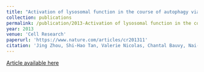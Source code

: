 ```yaml
---
title: "Activation of lysosomal function in the course of autophagy via mTORC1 suppression and autophagosome-lysosome fusion"
collection: publications
permalink: /publication/2013-Activation of lysosomal function in the course of autophagy via mTORC1 suppression and autophagosome-lysosome fusion
year: 2013
venue: 'Cell Research'
paperurl: 'https://www.nature.com/articles/cr201311'
citation: 'Jing Zhou, Shi-Hao Tan, Valerie Nicolas, Chantal Bauvy, Nai-Di Yang, Jianbin Zhang, <b>Yuan Xue</b>, Patrice Codogno, Han-Ming Shen.'
---
```

[Article available here](https://www.nature.com/articles/cr201311)
